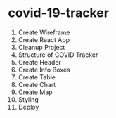 # covid-19-tracker
1. Create Wireframe
2. Create React App
3. Cleanup Project
4. Structure of COVID Tracker
5. Create Header
6. Create Info Boxes
7. Create Table
8. Create Chart
9. Create Map
10. Styling
11. Deploy
